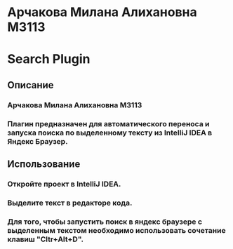 # Арчакова Милана Алихановна М3113 
# Search Plugin
## Описание
### Арчакова Милана Алихановна М3113
### Плагин предназначен для автоматического переноса и запуска поиска по выделенному тексту из IntelliJ IDEA в Яндекс Браузер.
## Использование
### Откройте проект в IntelliJ IDEA.
### Выделите текст в редакторе кода.
### Для того, чтобы запустить поиск в яндекс браузере с выделенным текстом необходимо использовать сочетание клавиш "Cltr+Alt+D".
